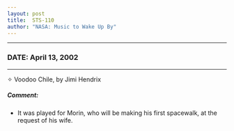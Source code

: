 ```yaml
---
layout: post
title:  STS-110
author: "NASA: Music to Wake Up By"
---
```


----
### DATE: April 13, 2002
----
✧ Voodoo Chile, by Jimi Hendrix

##### Comment:
* It was played for Morin, who will be making his first spacewalk, at the request of his wife.
